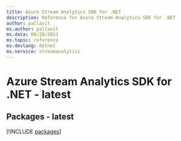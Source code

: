 ```yaml
---
title: Azure Stream Analytics SDK for .NET
description: Reference for Azure Stream Analytics SDK for .NET
author: pallavit
ms.author: pallavit
ms.data: 08/28/2023
ms.topic: reference
ms.devlang: dotnet
ms.service: streamanalytics
---
```

# Azure Stream Analytics SDK for .NET - latest
## Packages - latest
[!INCLUDE [packages](stream-analytics-index.md)]